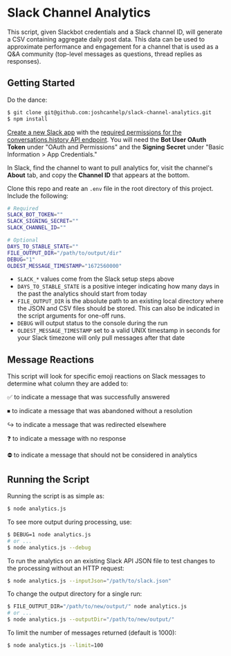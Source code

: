 # Slack Channel Analytics

This script, given Slackbot credentials and a Slack channel ID, will generate a CSV containing aggregate daily post data. This data can be used to approximate performance and engagement for a channel that is used as a Q&A community (top-level messages as questions, thread replies as responses).

## Getting Started

Do the dance:

```bash
$ git clone git@github.com:joshcanhelp/slack-channel-analytics.git
$ npm install
```

[Create a new Slack app](https://api.slack.com/apps?new_app=1&ref=bolt_start_hub) with the [required permissions for the conversations.history API endpoint](https://api.slack.com/methods/conversations.history#facts). You will need the **Bot User OAuth Token** under "OAuth and Permissions" and the **Signing Secret** under "Basic Information > App Credentials."

In Slack, find the channel to want to pull analytics for, visit the channel's **About** tab, and copy the **Channel ID** that appears at the bottom.

Clone this repo and reate an `.env` file in the root directory of this project. Include the following:

```bash
# Required
SLACK_BOT_TOKEN=""
SLACK_SIGNING_SECRET=""
SLACK_CHANNEL_ID=""

# Optional
DAYS_TO_STABLE_STATE=""
FILE_OUTPUT_DIR="/path/to/output/dir"
DEBUG="1"
OLDEST_MESSAGE_TIMESTAMP="1672560000"
```

- `SLACK_*` values come from the Slack setup steps above
- `DAYS_TO_STABLE_STATE` is a positive integer indicating how many days in the past the analytics should start from today
- `FILE_OUTPUT_DIR` is the absolute path to an existing local directory where the JSON and CSV files should be stored. This can also be indicated in the script arguments for one-off runs. 
- `DEBUG` will output status to the console during the run
- `OLDEST_MESSAGE_TIMESTAMP` set to a valid UNIX timestamp in seconds for your Slack timezone will only pull messages after that date

## Message Reactions

This script will look for specific emoji reactions on Slack messages to determine what column they are added to:

✅ to indicate a message that was successfully answered

⏹ to indicate a message that was abandoned without a resolution

↪️ to indicate a message that was redirected elsewhere

❓ to indicate a message with no response

⛔️ to indicate a message that should not be considered in analytics

## Running the Script

Running the script is as simple as:

```bash
$ node analytics.js
```

To see more output during processing, use:

```bash
$ DEBUG=1 node analytics.js
# or ... 
$ node analytics.js --debug
```

To run the analytics on an existing Slack API JSON file to test changes to the processing without an HTTP request:

```bash
$ node analytics.js --inputJson="/path/to/slack.json"
```

To change the output directory for a single run:

```bash
$ FILE_OUTPUT_DIR="/path/to/new/output/" node analytics.js
# or ... 
$ node analytics.js --outputDir="/path/to/new/output/"
```

To limit the number of messages returned (default is 1000):

```bash
$ node analytics.js --limit=100
```